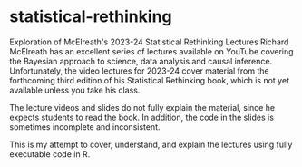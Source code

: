 # statistical-rethinking
Exploration of McElreath's 2023-24 Statistical Rethinking Lectures
Richard McElreath has an excellent series of lectures available on
YouTube covering the Bayesian approach to science, data analysis
and causal inference. Unfortunately, the video lectures for 2023-24
cover material from the forthcoming third edition of his Statistical
Rethinking book, which is not yet available unless you take his class.

The lecture videos and slides do not fully explain the material, since
he expects students to read the book. In addition, the code in the slides
is sometimes incomplete and inconsistent.

This is my attempt to cover, understand, and explain the lectures using
fully executable code in R.
